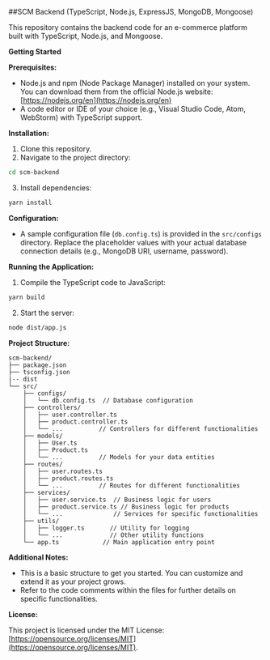 ##SCM Backend (TypeScript, Node.js, ExpressJS, MongoDB, Mongoose)

This repository contains the backend code for an e-commerce platform built with TypeScript, Node.js, and
Mongoose.

**Getting Started**

**Prerequisites:**

- Node.js and npm (Node Package Manager) installed on your system. You can download them from the official
  Node.js website: [https://nodejs.org/en](https://nodejs.org/en)
- A code editor or IDE of your choice (e.g., Visual Studio Code, Atom, WebStorm) with TypeScript support.

**Installation:**

1. Clone this repository.
2. Navigate to the project directory:

```bash
cd scm-backend
```

3. Install dependencies:

```bash
yarn install
```

**Configuration:**

- A sample configuration file (`db.config.ts`) is provided in the `src/configs` directory. Replace the
  placeholder values with your actual database connection details (e.g., MongoDB URI, username, password).

**Running the Application:**

1. Compile the TypeScript code to JavaScript:

```bash
yarn build
```

2. Start the server:

```bash
node dist/app.js
```

**Project Structure:**

```
scm-backend/
├── package.json
├── tsconfig.json
|-- dist
└── src/
    ├── configs/
    │   └── db.config.ts  // Database configuration
    ├── controllers/
    │   ├── user.controller.ts
    │   ├── product.controller.ts
    │   └── ...          // Controllers for different functionalities
    ├── models/
    │   ├── User.ts
    │   ├── Product.ts
    │   └── ...          // Models for your data entities
    ├── routes/
    │   ├── user.routes.ts
    │   ├── product.routes.ts
    │   └── ...          // Routes for different functionalities
    ├── services/
    │   ├── user.service.ts  // Business logic for users
    │   ├── product.service.ts // Business logic for products
    │   └── ...              // Services for specific functionalities
    ├── utils/
    │   ├── logger.ts       // Utility for logging
    │   └── ...             // Other utility functions
    └── app.ts            // Main application entry point
```

**Additional Notes:**

- This is a basic structure to get you started. You can customize and extend it as your project grows.
- Refer to the code comments within the files for further details on specific functionalities.

**License:**

This project is licensed under the MIT License:
[https://opensource.org/licenses/MIT](https://opensource.org/licenses/MIT).
